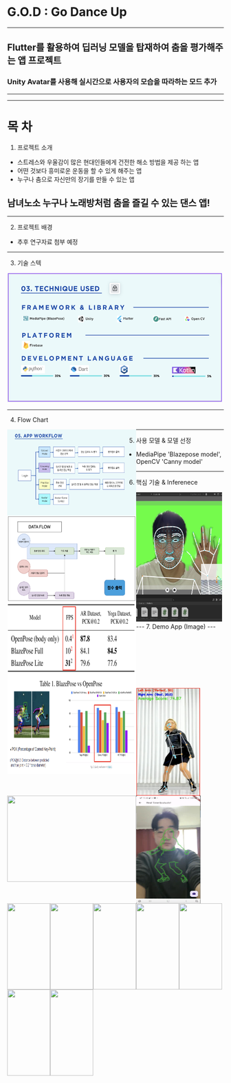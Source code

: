 # G.O.D : Go Dance Up
---
## Flutter를 활용하여 딥러닝 모델을 탑재하여 춤을 평가해주는 앱 프로젝트
### Unity Avatar를 사용해 실시간으로 사용자의 모습을 따라하는 모드 추가


---
---
# 목 차
1. 프로젝트 소개
 * 스트레스와 우울감이 많은 현대인들에게 건전한 해소 방법을 제공 하는 앱
 * 어떤 것보다 흥미로운 운동을 할 수 있게 해주는 앱
 * 누구나 춤으로 자신만의 장기를 만들 수 있는 앱
 ## 남녀노소 누구나 노래방처럼 춤을 즐길 수 있는 댄스 앱!
---
2. 프로젝트 배경
 * 추후 연구자료 첨부 예정
---
3. 기술 스텍
<img src="./images/tech.png" width="500" height="300"/>

---
4. Flow Chart
<img align="left" src="./images/workflow.png" width="300" height="200"/>
<img align="left" src="./images/dataflow.png" width="300" height="200"/>

---
5. 사용 모델 & 모델 선정
* MediaPipe 'Blazepose model', OpenCV 'Canny model'

<img align="left" src="./images/blazepose1.png" width="300" height="200"/>
<img align="left" src="./images/blazepose2.png" width="300" height="200"/>

---
6. 핵심 기술 & Inferenece
<img align="left" src="./images/angle_inference.png" width="150" height="250"/>
<img align="left" src="./floating_inference.png" width="300" height="200"/>
<img align="left" src="./images/edge_inference.png" width="150" height="250"/>
<img src="./images/unity_inference.png" width="200" height="300"/>
---
7. Demo App (Image)
<img align="left" src="./images/1" width="100.png" height="200"/>
<img align="left" src="./images/2" width="100.png" height="200"/>
<img align="left" src="./images/3" width="100.png" height="200"/>
<img align="left" src="./images/4" width="100.png" height="200"/>
<img align="left" src="./images/5" width="100.png" height="200"/>
<img align="left" src="./images/6" width="100.png" height="200"/>
<img align="left" src="./images/7" width="100.png" height="200"/>
---
